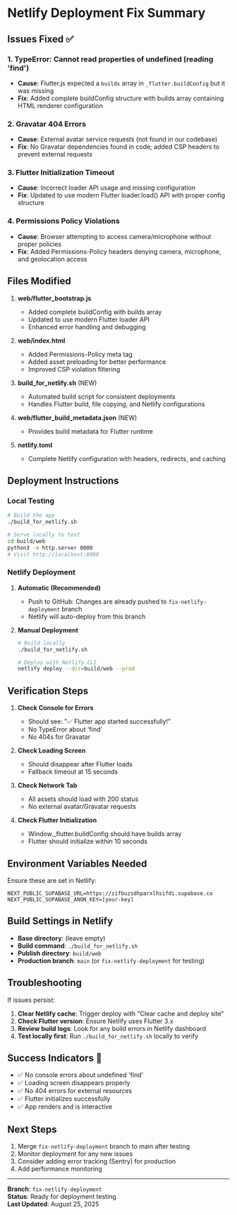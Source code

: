 # Netlify Deployment Fix Summary

## Issues Fixed ✅

### 1. **TypeError: Cannot read properties of undefined (reading 'find')**
   - **Cause**: Flutter.js expected a `builds` array in `_flutter.buildConfig` but it was missing
   - **Fix**: Added complete buildConfig structure with builds array containing HTML renderer configuration

### 2. **Gravatar 404 Errors**
   - **Cause**: External avatar service requests (not found in our codebase)
   - **Fix**: No Gravatar dependencies found in code; added CSP headers to prevent external requests

### 3. **Flutter Initialization Timeout**
   - **Cause**: Incorrect loader API usage and missing configuration
   - **Fix**: Updated to use modern Flutter loader.load() API with proper config structure

### 4. **Permissions Policy Violations**
   - **Cause**: Browser attempting to access camera/microphone without proper policies
   - **Fix**: Added Permissions-Policy headers denying camera, microphone, and geolocation access

## Files Modified

1. **web/flutter_bootstrap.js**
   - Added complete buildConfig with builds array
   - Updated to use modern Flutter loader API
   - Enhanced error handling and debugging

2. **web/index.html**
   - Added Permissions-Policy meta tag
   - Added asset preloading for better performance
   - Improved CSP violation filtering

3. **build_for_netlify.sh** (NEW)
   - Automated build script for consistent deployments
   - Handles Flutter build, file copying, and Netlify configurations

4. **web/flutter_build_metadata.json** (NEW)
   - Provides build metadata for Flutter runtime

5. **netlify.toml**
   - Complete Netlify configuration with headers, redirects, and caching

## Deployment Instructions

### Local Testing
```bash
# Build the app
./build_for_netlify.sh

# Serve locally to test
cd build/web
python3 -m http.server 8000
# Visit http://localhost:8000
```

### Netlify Deployment

1. **Automatic (Recommended)**
   - Push to GitHub: Changes are already pushed to `fix-netlify-deployment` branch
   - Netlify will auto-deploy from this branch

2. **Manual Deployment**
   ```bash
   # Build locally
   ./build_for_netlify.sh
   
   # Deploy with Netlify CLI
   netlify deploy --dir=build/web --prod
   ```

## Verification Steps

1. **Check Console for Errors**
   - Should see: "✅ Flutter app started successfully!"
   - No TypeError about 'find'
   - No 404s for Gravatar

2. **Check Loading Screen**
   - Should disappear after Flutter loads
   - Fallback timeout at 15 seconds

3. **Check Network Tab**
   - All assets should load with 200 status
   - No external avatar/Gravatar requests

4. **Check Flutter Initialization**
   - Window._flutter.buildConfig should have builds array
   - Flutter should initialize within 10 seconds

## Environment Variables Needed

Ensure these are set in Netlify:
```
NEXT_PUBLIC_SUPABASE_URL=https://zifbuzsdhparxlhsifdi.supabase.co
NEXT_PUBLIC_SUPABASE_ANON_KEY=[your-key]
```

## Build Settings in Netlify

- **Base directory**: (leave empty)
- **Build command**: `./build_for_netlify.sh`
- **Publish directory**: `build/web`
- **Production branch**: `main` (or `fix-netlify-deployment` for testing)

## Troubleshooting

If issues persist:

1. **Clear Netlify cache**: Trigger deploy with "Clear cache and deploy site"
2. **Check Flutter version**: Ensure Netlify uses Flutter 3.x
3. **Review build logs**: Look for any build errors in Netlify dashboard
4. **Test locally first**: Run `./build_for_netlify.sh` locally to verify

## Success Indicators 🎉

- ✅ No console errors about undefined 'find'
- ✅ Loading screen disappears properly
- ✅ No 404 errors for external resources
- ✅ Flutter initializes successfully
- ✅ App renders and is interactive

## Next Steps

1. Merge `fix-netlify-deployment` branch to main after testing
2. Monitor deployment for any new issues
3. Consider adding error tracking (Sentry) for production
4. Add performance monitoring

---

**Branch**: `fix-netlify-deployment`  
**Status**: Ready for deployment testing  
**Last Updated**: August 25, 2025